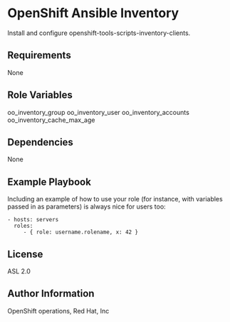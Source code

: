 OpenShift Ansible Inventory
=========

Install and configure openshift-tools-scripts-inventory-clients.

Requirements
------------

None

Role Variables
--------------

oo_inventory_group
oo_inventory_user
oo_inventory_accounts
oo_inventory_cache_max_age

Dependencies
------------

None

Example Playbook
----------------

Including an example of how to use your role (for instance, with variables passed in as parameters) is always nice for users too:

    - hosts: servers
      roles:
         - { role: username.rolename, x: 42 }

License
-------

ASL 2.0

Author Information
------------------

OpenShift operations, Red Hat, Inc
